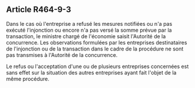 Article R464-9-3
----
Dans le cas où l'entreprise a refusé les mesures notifiées ou n'a pas exécuté
l'injonction ou encore n'a pas versé la somme prévue par la transaction, le
ministre chargé de l'économie saisit l'Autorité de la concurrence. Les
observations formulées par les entreprises destinataires de l'injonction ou de
la transaction dans le cadre de la procédure ne sont pas transmises à l'Autorité
de la concurrence.

Le refus ou l'acceptation d'une ou de plusieurs entreprises concernées est sans
effet sur la situation des autres entreprises ayant fait l'objet de la même
procédure.
